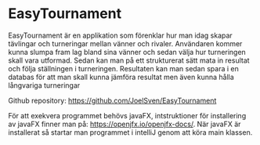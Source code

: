 # EasyTournament

EasyTournament är en applikation som förenklar hur man idag skapar tävlingar och turneringar mellan vänner och rivaler. Användaren kommer kunna slumpa fram lag bland sina vänner och sedan välja hur turneringen skall vara utformad. Sedan kan man på ett strukturerat sätt mata in resultat och följa ställningen i turneringen. Resultaten kan man sedan spara i en databas för att man skall kunna jämföra resultat men även kunna hålla långvariga turneringar

Github repository: https://github.com/JoelSven/EasyTournament

För att exekvera programmet behövs javaFX, intstruktioner för installering av javaFX finner man på: https://openjfx.io/openjfx-docs/.
När javaFX är installerat så startar man programmet i intelliJ genom att köra main klassen.
